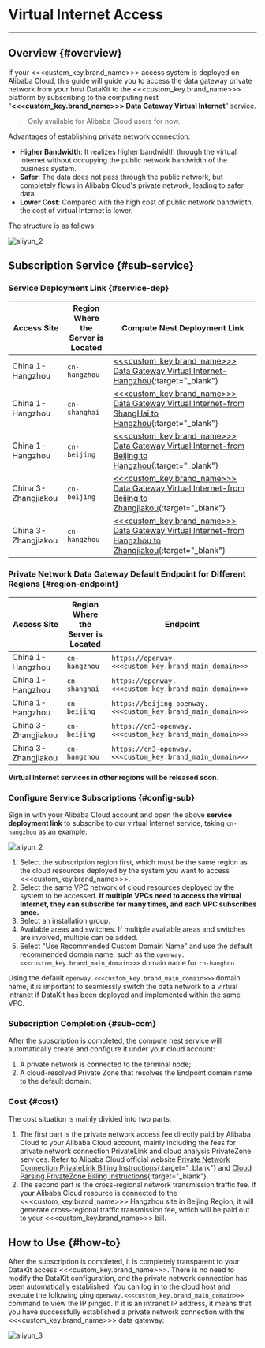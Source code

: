 # Virtual Internet Access

---

## Overview {#overview}

If your <<<custom_key.brand_name>>> access system is deployed on Alibaba Cloud, this guide will guide you to access the data gateway private network from your host DataKit to the <<<custom_key.brand_name>>> platform by subscribing to the computing nest “**<<<custom_key.brand_name>>> Data Gateway Virtual Internet**” service.

> Only available for Alibaba Cloud users for now.

Advantages of establishing private network connection:

- **Higher Bandwidth**: It realizes higher bandwidth through the virtual Internet without occupying the public network bandwidth of the business system.
- **Safer**: The data does not pass through the public network, but completely flows in Alibaba Cloud's private network, leading to safer data.
- **Lower Cost**: Compared with the high cost of public network bandwidth, the cost of virtual Internet is lower.

The structure is as follows:

![`aliyun_2`](imgs/aliyun_2.png)

## Subscription Service {#sub-service}

### Service Deployment Link {#service-dep}

| **Access Site**     | **Region Where the Server is Located** | **Compute Nest Deployment Link**                                                                                                                                                                                  |
| ------------------- | -------------------------------------- | ----------------------------------------------------------------------------------------------------------------------------------------------------------------------------------------------------------------- |
| China 1-Hangzhou    | `cn-hangzhou`                          | [<<<custom_key.brand_name>>> Data Gateway Virtual Internet-Hangzhou](https://computenest.console.aliyun.com/user/cn-hangzhou/serviceInstanceCreate?ServiceId=service-68c8fee7f0554d6b9baa){:target="_blank"}                     |
| China 1-Hangzhou    | `cn-shanghai`                          | [<<<custom_key.brand_name>>> Data Gateway Virtual Internet-from ShangHai to Hangzhou](https://computenest.console.aliyun.com/service/instance/create/cn-hangzhou?type=user&ServiceId=service-a2c410eb83254ee188ed){:target="_blank"}                     |
| China 1-Hangzhou    | `cn-beijing`                           | [<<<custom_key.brand_name>>> Data Gateway Virtual Internet-from Beijing to Hangzhou](https://computenest.console.aliyun.com/user/cn-hangzhou/serviceInstanceCreate?ServiceId=service-af3b4511d9214c9ebaba){:target="_blank"}     |
| China 3-Zhangjiakou | `cn-beijing`                           | [<<<custom_key.brand_name>>> Data Gateway Virtual Internet-from Beijing to Zhangjiakou](https://computenest.console.aliyun.com/user/cn-hangzhou/serviceInstanceCreate?ServiceId=service-a22bc59ed53c4946b8ce){:target="_blank"}  |
| China 3-Zhangjiakou | `cn-hangzhou`                          | [<<<custom_key.brand_name>>> Data Gateway Virtual Internet-from Hangzhou to Zhangjiakou](https://computenest.console.aliyun.com/user/cn-hangzhou/serviceInstanceCreate?ServiceId=service-87a611279d9a42ceaeb2){:target="_blank"} |

<!-- markdownlint-disable MD013 -->
### Private Network Data Gateway Default Endpoint for Different Regions  {#region-endpoint}
<!-- markdownlint-enable -->

| **Access Site**     | **Region Where the Server is Located** | **Endpoint**                         |
| ------------------- | -------------------------------------- | ------------------------------------ |
| China 1-Hangzhou    | `cn-hangzhou`                          | `https://openway.<<<custom_key.brand_main_domain>>>`         |
| China 1-Hangzhou    | `cn-shanghai`                          | `https://openway.<<<custom_key.brand_main_domain>>>`         |
| China 1-Hangzhou    | `cn-beijing`                           | `https://beijing-openway.<<<custom_key.brand_main_domain>>>` |
| China 3-Zhangjiakou | `cn-beijing`                           | `https://cn3-openway.<<<custom_key.brand_main_domain>>>`     |
| China 3-Zhangjiakou | `cn-hangzhou`                          | `https://cn3-openway.<<<custom_key.brand_main_domain>>>`     |

**Virtual Internet services in other regions will be released soon.**

### Configure Service Subscriptions {#config-sub}

Sign in with your Alibaba Cloud account and open the above **service deployment link** to subscribe to our virtual Internet service, taking `cn-hangzhou` as an example:

![`aliyun_2`](imgs/aliyun_2.png)

1. Select the subscription region first, which must be the same region as the cloud resources deployed by the system you want to access <<<custom_key.brand_name>>>.
1. Select the same VPC network of cloud resources deployed by the system to be accessed. **If multiple VPCs need to access the virtual Internet, they can subscribe for many times, and each VPC subscribes once.**
1. Select an installation group.
1. Available areas and switches. If multiple available areas and switches are involved, multiple can be added.
1. Select "Use Recommended Custom Domain Name" and use the default recommended domain name, such as the `openway.<<<custom_key.brand_main_domain>>>` domain name for `cn-hanghou`.

Using the default `openway.<<<custom_key.brand_main_domain>>>` domain name, it is important to seamlessly switch the data network to a virtual intranet if DataKit has been deployed and implemented within the same VPC.

### Subscription Completion {#sub-com}

After the subscription is completed, the compute nest service will automatically create and configure it under your cloud account:

1. A private network is connected to the terminal node;
2. A cloud-resolved Private Zone that resolves the Endpoint domain name to the default domain.

### Cost {#cost}

The cost situation is mainly divided into two parts:

1. The first part is the private network access fee directly paid by Alibaba Cloud to your Alibaba Cloud account, mainly including the fees for private network connection PrivateLink and cloud analysis PrivateZone services. Refer to Alibaba Cloud official website [Private Network Connection PrivateLink Billing Instructions](https://help.aliyun.com/document_detail/198081.html){:target="_blank"} and [Cloud Parsing PrivateZone Billing Instructions](https://help.aliyun.com/document_detail/71338.html){:target="_blank"}.
2. The second part is the cross-regional network transmission traffic fee. If your Alibaba Cloud resource is connected to the <<<custom_key.brand_name>>> Hangzhou site in Beijing Region, it will generate cross-regional traffic transmission fee, which will be paid out to your <<<custom_key.brand_name>>> bill.

## How to Use {#how-to}

After the subscription is completed, it is completely transparent to your DataKit access <<<custom_key.brand_name>>>. There is no need to modify the DataKit configuration, and the private network connection has been automatically established. You can log in to the cloud host and execute the following ping `openway.<<<custom_key.brand_main_domain>>>` command to view the IP pinged. If it is an intranet IP address, it means that you have successfully established a private network connection with the <<<custom_key.brand_name>>> data gateway:

![`aliyun_3`](imgs/aliyun_3.png)
